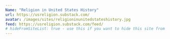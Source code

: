 ```yaml
---
Name: "Religion in United States History"
url: https://usreligion.substack.com/
avatar: /images/sites/religioninunitedstateshistory.jpg
feed: https://usreligion.substack.com/feed/
# hideFromSiteList: true - use this if you want to hide this site from the list of sites on this page: https://eleventy-m10y.lkmt.us/sites/
---
```

